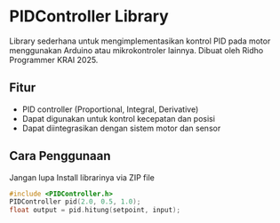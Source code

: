 # PIDController Library

Library sederhana untuk mengimplementasikan kontrol PID pada motor menggunakan Arduino atau mikrokontroler lainnya. Dibuat oleh Ridho Programmer KRAI 2025.

## Fitur
- PID controller (Proportional, Integral, Derivative)
- Dapat digunakan untuk kontrol kecepatan dan posisi
- Dapat diintegrasikan dengan sistem motor dan sensor

## Cara Penggunaan
Jangan lupa Install librarinya via ZIP file
```cpp
#include <PIDController.h>
PIDController pid(2.0, 0.5, 1.0);
float output = pid.hitung(setpoint, input);
